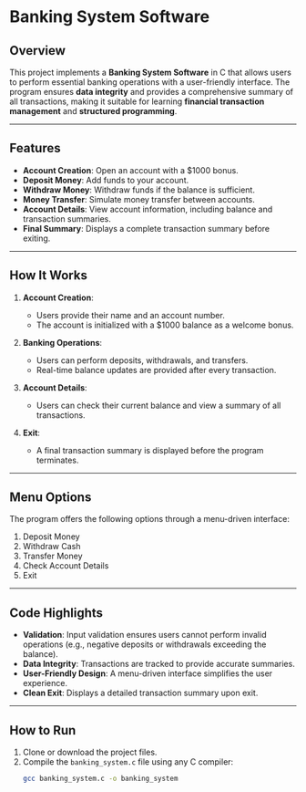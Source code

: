 # Banking System Software

## Overview

This project implements a **Banking System Software** in C that allows users to perform essential banking operations with a user-friendly interface. The program ensures **data integrity** and provides a comprehensive summary of all transactions, making it suitable for learning **financial transaction management** and **structured programming**.

---

## Features

- **Account Creation**: Open an account with a $1000 bonus.
- **Deposit Money**: Add funds to your account.
- **Withdraw Money**: Withdraw funds if the balance is sufficient.
- **Money Transfer**: Simulate money transfer between accounts.
- **Account Details**: View account information, including balance and transaction summaries.
- **Final Summary**: Displays a complete transaction summary before exiting.

---

## How It Works

1. **Account Creation**:

   - Users provide their name and an account number.
   - The account is initialized with a $1000 balance as a welcome bonus.

2. **Banking Operations**:

   - Users can perform deposits, withdrawals, and transfers.
   - Real-time balance updates are provided after every transaction.

3. **Account Details**:

   - Users can check their current balance and view a summary of all transactions.

4. **Exit**:
   - A final transaction summary is displayed before the program terminates.

---

## Menu Options

The program offers the following options through a menu-driven interface:

1. Deposit Money
2. Withdraw Cash
3. Transfer Money
4. Check Account Details
5. Exit

---

## Code Highlights

- **Validation**: Input validation ensures users cannot perform invalid operations (e.g., negative deposits or withdrawals exceeding the balance).
- **Data Integrity**: Transactions are tracked to provide accurate summaries.
- **User-Friendly Design**: A menu-driven interface simplifies the user experience.
- **Clean Exit**: Displays a detailed transaction summary upon exit.

---

## How to Run

1. Clone or download the project files.
2. Compile the `banking_system.c` file using any C compiler:
   ```bash
   gcc banking_system.c -o banking_system
   ```
